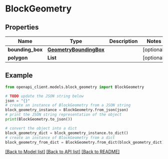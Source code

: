 # BlockGeometry


## Properties

Name | Type | Description | Notes
------------ | ------------- | ------------- | -------------
**bounding_box** | [**GeometryBoundingBox**](GeometryBoundingBox.md) |  | [optional] 
**polygon** | **List** |  | [optional] 

## Example

```python
from openapi_client.models.block_geometry import BlockGeometry

# TODO update the JSON string below
json = "{}"
# create an instance of BlockGeometry from a JSON string
block_geometry_instance = BlockGeometry.from_json(json)
# print the JSON string representation of the object
print(BlockGeometry.to_json())

# convert the object into a dict
block_geometry_dict = block_geometry_instance.to_dict()
# create an instance of BlockGeometry from a dict
block_geometry_from_dict = BlockGeometry.from_dict(block_geometry_dict)
```
[[Back to Model list]](../README.md#documentation-for-models) [[Back to API list]](../README.md#documentation-for-api-endpoints) [[Back to README]](../README.md)


